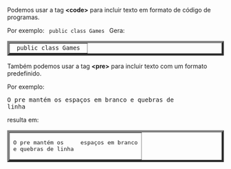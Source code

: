 Podemos usar a tag <b><code\></b> para incluir texto em formato de código de programas.

Por exemplo:
	<code> public class Games </code>
Gera:
<table border="5"><tr><td>
<code> public class Games </code>
</td></tr></table>

Também podemos usar a tag <b><pre\></b> para incluir texto com um formato predefinido.

Por exemplo:
	<pre>O pre mantém os     espaços em branco
	e quebras de linha</pre>

resulta em:
<table border="5"><tr><td>
<pre>O pre mantém os     espaços em branco
e quebras de linha</pre>
</td></tr></table>
